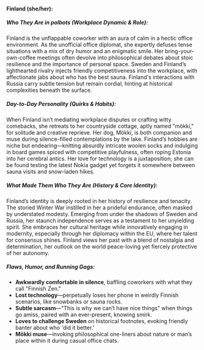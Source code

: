 #### Finland (she/her):  

##### Who They Are in *polbots* (Workplace Dynamic & Role):  
Finland is the unflappable coworker with an aura of calm in a hectic office environment. As the unofficial office diplomat, she expertly defuses tense situations with a mix of dry humor and an enigmatic smile. Her bring-your-own-coffee meetings often devolve into philosophical debates about stoic resilience and the importance of personal space. Sweden and Finland’s lighthearted rivalry injects friendly competitiveness into the workplace, with affectionate jabs about who has the best sauna. Finland's interactions with Russia carry subtle tension but remain cordial, hinting at historical complexities beneath the surface.

##### Day-to-Day Personality (Quirks & Habits):  
When Finland isn’t mediating workplace disputes or crafting witty comebacks, she retreats to her countryside cottage, aptly named "mökki," for solitude and creative reprieve. Her dog, Mökki, is both companion and muse during silence-filled contemplations by the lake. Finland’s hobbies are niche but endearing—knitting absurdly intricate woolen socks and indulging in board games spiced with competitive playfulness, often roping Estonia into her cerebral antics. Her love for technology is a juxtaposition; she can be found testing the latest Nokia gadget yet forgets it somewhere between sauna visits and snow-laden hikes.

##### What Made Them Who They Are (History & Core Identity):  
Finland’s identity is deeply rooted in her history of resilience and tenacity. The storied Winter War instilled in her a prideful endurance, often masked by understated modesty. Emerging from under the shadows of Sweden and Russia, her staunch independence serves as a testament to her unyielding spirit. She embraces her cultural heritage while innovatively engaging in modernity, especially through her diplomacy within the EU, where her talent for consensus shines. Finland views her past with a blend of nostalgia and determination, her outlook on the world peace-loving yet fiercely protective of her autonomy.

##### Flaws, Humor, and Running Gags:  
- **Awkwardly comfortable in silence**, baffling coworkers with what they call "Finnish Zen."  
- **Lost technology**—perpetually loses her phone in weirdly Finnish scenarios, like snowbanks or sauna rocks.  
- **Subtle sarcasm**—"This is why we can’t have nice things" when things go amiss, paired with an ever-present, knowing smirk.  
- **Loves to challenge Sweden** on historical footnotes, evoking friendly banter about who 'did it better.’  
- **Mökki muse**—invoking philosophical one-liners about nature or man’s place within it during casual office chats.